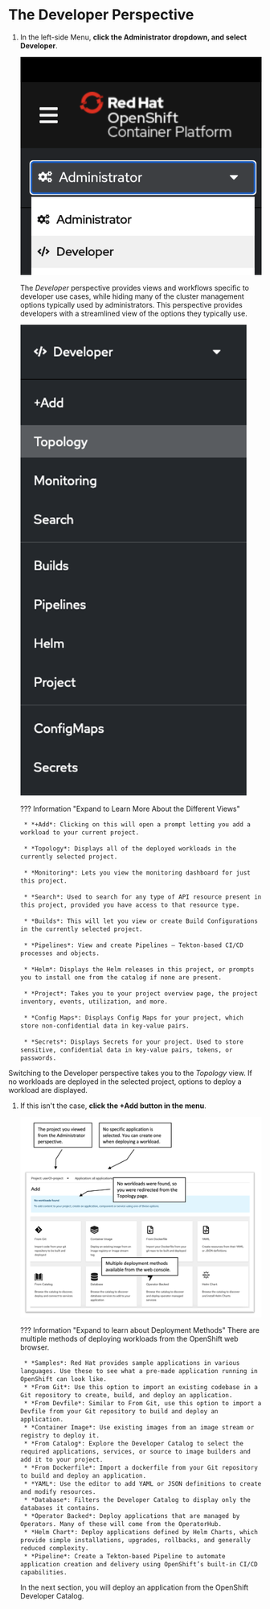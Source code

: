# The Developer Perspective

1. In the left-side Menu, **click the Administrator dropdown, and select Developer**.

    ![developer-perspective.png](images/developer-perspective.png)

    The *Developer* perspective provides views and workflows specific to developer use cases, while hiding many of the cluster management options typically used by administrators. This perspective provides developers with a streamlined view of the options they typically use.

    ![developer-menu.png](images/developer-menu.png)

    ??? Information "Expand to Learn More About the Different Views"

        * *+Add*: Clicking on this will open a prompt letting you add a workload to your current project.

        * *Topology*: Displays all of the deployed workloads in the currently selected project.

        * *Monitoring*: Lets you view the monitoring dashboard for just this project.

        * *Search*: Used to search for any type of API resource present in this project, provided you have access to that resource type.

        * *Builds*: This will let you view or create Build Configurations in the currently selected project.

        * *Pipelines*: View and create Pipelines – Tekton-based CI/CD processes and objects.

        * *Helm*: Displays the Helm releases in this project, or prompts you to install one from the catalog if none are present.

        * *Project*: Takes you to your project overview page, the project inventory, events, utilization, and more.

        * *Config Maps*: Displays Config Maps for your project, which store non-confidential data in key-value pairs.

        * *Secrets*: Displays Secrets for your project. Used to store sensitive, confidential data in key-value pairs, tokens, or passwords.

Switching to the Developer perspective takes you to the *Topology* view. If no workloads are deployed in the selected project, options to deploy a workload are displayed.

1. If this isn't the case, **click the +Add button in the menu**.

    ![add-workload-notes.png](images/add-workload-notes.png)

    ??? Information "Expand to learn about Deployment Methods"
        There are multiple methods of deploying workloads from the OpenShift web browser.

        * *Samples*: Red Hat provides sample applications in various languages. Use these to see what a pre-made application running in OpenShift can look like.
        * *From Git*: Use this option to import an existing codebase in a Git repository to create, build, and deploy an application.
        * *From Devfile*: Similar to From Git, use this option to import a Devfile from your Git repository to build and deploy an application.
        * *Container Image*: Use existing images from an image stream or registry to deploy it.
        * *From Catalog*: Explore the Developer Catalog to select the required applications, services, or source to image builders and add it to your project.
        * *From Dockerfile*: Import a dockerfile from your Git repository to build and deploy an application.
        * *YAML*: Use the editor to add YAML or JSON definitions to create and modify resources.
        * *Database*: Filters the Developer Catalog to display only the databases it contains.
        * *Operator Backed*: Deploy applications that are managed by Operators. Many of these will come from the OperatorHub.
        * *Helm Chart*: Deploy applications defined by Helm Charts, which provide simple installations, upgrades, rollbacks, and generally reduced complexity.
        * *Pipeline*: Create a Tekton-based Pipeline to automate application creation and delivery using OpenShift’s built-in CI/CD capabilities.

    In the next section, you will deploy an application from the OpenShift Developer Catalog.
